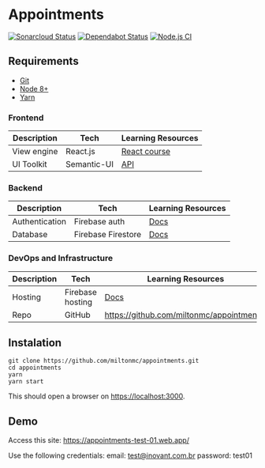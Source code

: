 # Appointments

[![Sonarcloud Status](https://sonarcloud.io/api/project_badges/measure?project=appointments&metric=alert_status)](https://sonarcloud.io/dashboard?id=appointments)
[![Dependabot Status](https://api.dependabot.com/badges/status?host=github&repo=miltonmc/appointments)](https://dependabot.com)
[![Node.js CI](https://github.com/miltonmc/appointments/workflows/Node.js%20CI/badge.svg)](https://github.com/miltonmc/appointments/actions?query=workflow%3A%22Node.js+CI%22)

## Requirements

- [Git](https://git-scm.com/downloads)
- [Node 8+](https://nodejs.org/en/download/)
- [Yarn](https://yarnpkg.com/en/docs/install)

### Frontend

| Description | Tech        | Learning Resources                                                  |
| ----------- | ----------- | ------------------------------------------------------------------- |
| View engine | React.js    | [React course](https://reacttraining.com/online/react-fundamentals) |
| UI Toolkit  | Semantic-UI | [API](https://react.semantic-ui.com)                                |

### Backend

| Description    | Tech               | Learning Resources                               |
| -------------- | ------------------ | ------------------------------------------------ |
| Authentication | Firebase auth      | [Docs](https://firebase.google.com/docs/auth/)   |
| Database       | Firebase Firestore | [Docs](https://cloud.google.com/firestore/docs/) |

### DevOps and Infrastructure

| Description | Tech             | Learning Resources                                |
| ----------- | ---------------- | ------------------------------------------------- |
| Hosting     | Firebase hosting | [Docs](https://firebase.google.com/docs/hosting/) |
| Repo        | GitHub           | <https://github.com/miltonmc/appointments/>       |

## Instalation

```shell
git clone https://github.com/miltonmc/appointments.git
cd appointments
yarn
yarn start
```

This should open a browser on <https://localhost:3000>.

## Demo

Access this site: <https://appointments-test-01.web.app/>

Use the following credentials:
email: test@inovant.com.br
password: test01
